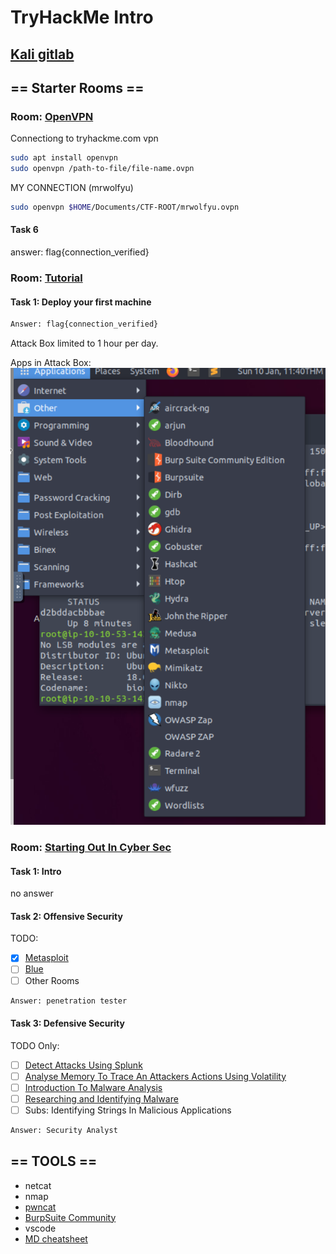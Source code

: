# TryHackMe Intro

## [Kali gitlab](https://gitlab.com/kalilinux/)

## == Starter Rooms ==

### Room: [OpenVPN](https://tryhackme.com/room/openvpn)

Connectiong to tryhackme.com vpn

```sh
sudo apt install openvpn
sudo openvpn /path-to-file/file-name.ovpn
```

MY CONNECTION (mrwolfyu)

```sh
sudo openvpn $HOME/Documents/CTF-ROOT/mrwolfyu.ovpn
```

#### Task 6

answer: flag{connection_verified}

### Room: [Tutorial](https://tryhackme.com/room/tutorial)

#### Task 1: Deploy your first machine

```sh
Answer: flag{connection_verified}
```

Attack Box limited to 1 hour per day.

Apps in Attack Box:
![Apps in Attack Box](./AttackBoxApps1.png)

### Room: [Starting Out In Cyber Sec](https://tryhackme.com/room/startingoutincybersec)

#### Task 1: Intro

no answer

#### Task 2: Offensive Security

TODO:

* [x] [Metasploit](https://tryhackme.com/room/rpmetasploit)
* [ ] [Blue](https://tryhackme.com/room/blue)
* [ ] Other Rooms
  
```sh
Answer: penetration tester
```

#### Task 3: Defensive Security

TODO Only:

* [ ] [Detect Attacks Using Splunk](https://tryhackme.com/room/bpsplunk)
* [ ] [Analyse Memory To Trace An Attackers Actions Using Volatility](https://tryhackme.com/room/bpvolatility)
* [ ] [Introduction To Malware Analysis](https://tryhackme.com/room/malmalintroductory)
* [ ] [Researching and Identifying Malware](https://tryhackme.com/room/malresearching)
* [ ] Subs: Identifying Strings In Malicious Applications

```sh
Answer: Security Analyst
```

## == TOOLS ==

* netcat
* nmap
* [pwncat](https://github.com/cytopia/pwncat[])
* [BurpSuite Community](https://portswigger.net/burp/communitydownload)
* vscode
* [MD cheatsheet](https://github.com/adam-p/markdown-here/wiki/Markdown-Cheatsheet)